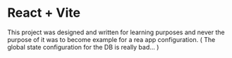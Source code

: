 # React + Vite

This project was designed and written for learning purposes and never the purpose of it was to become example for a rea app configuration. ( The global state configuration for the DB is really bad... )
